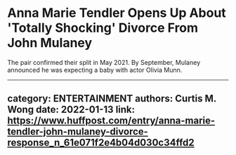 # Anna Marie Tendler Opens Up About 'Totally Shocking' Divorce From John Mulaney

The pair confirmed their split in May 2021. By September, Mulaney announced he was expecting a baby with actor Olivia Munn.

---
category: ENTERTAINMENT
authors: Curtis M. Wong
date: 2022-01-13
link: https://www.huffpost.com/entry/anna-marie-tendler-john-mulaney-divorce-response_n_61e071f2e4b04d030c34ffd2
---
